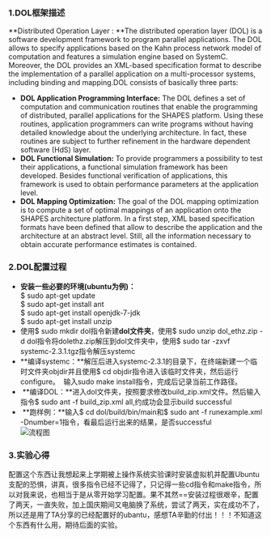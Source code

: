 ### 1.DOL框架描述
**Distributed Operation Layer : **The distributed operation layer (DOL) is a software development framework to program parallel applications. The DOL allows to specify applications based on the Kahn process network model of computation and features a simulation engine based on SystemC. Moreover, the DOL provides an XML-based specification format to describe the implementation of a parallel application on a multi-processor systems, including binding and mapping.DOL consists of basically three parts:
* **DOL Application Programming Interface:** The DOL defines a set of computation and communication routines that enable the programming of distributed, parallel applications for the SHAPES platform. Using these routines, application programmers can write programs without having detailed knowledge about the underlying architecture. In fact, these routines are subject to further refinement in the hardware dependent software (HdS) layer.
* **DOL Functional Simulation:** To provide programmers a possibility to test their applications, a functional simulation framework has been developed. Besides functional verification of applications, this framework is used to obtain performance parameters at the application level.
* **DOL Mapping Optimization:** The goal of the DOL mapping optimization is to compute a set of optimal mappings of an application onto the SHAPES architecture platform. In a first step, XML based specification formats have been defined that allow to describe the application and the architecture at an abstract level. Still, all the information necessary to obtain accurate performance estimates is contained.

### 2.DOL配置过程
* **安装一些必要的环境(ubuntu为例)：**    
$	sudo apt-get update  
$	sudo apt-get install ant  
$ sudo apt-get install openjdk-7-jdk  
$	sudo apt-get install unzip      
* 使用$ sudo mkdir dol指令新建**dol文件夹**，使用$ sudo unzip dol_ethz.zip -d dol指令将dolethz.zip解压到dol文件夹中，使用$	sudo tar 
-zxvf systemc-2.3.1.tgz指令解压systemc    
* **编译systemc：**解压后进入systemc-2.3.1的目录下，在终端新建一个临时文件夹objdir并且使用$ cd objdir指令进入该临时文件夹，然后运行configure。  输入sudo make install指令，完成后记录当前工作路径。  
*  **编译DOL：**进入dol文件夹，按照要求修改build_zip.xml文件。然后输入指令$	sudo ant -f build_zip.xml all,约成功会显示build successful  
*  **跑样例：**输入$ cd dol/build/bin/main和$ sudo ant -f runexample.xml -Dnumber=1指令，看最后运行出来的结果，是否successful      
![流程图](https://ooo.0o0.ooo/2016/10/09/57fa5b6c504c3.png)  


### 3.实验心得  
配置这个东西让我想起来上学期被上操作系统实验课时安装虚拟机并配置Ubuntu支配的恐惧，讲真，很多指令已经不记得了，只记得一些cd指令和make指令，所以对我来说，也相当于是从零开始学习配置。果不其然==安装过程很艰辛，配置了两天，一直失败，加上国庆期间又电脑换了系统，尝试了两天，实在成功不了，所以还是用了TA分享的已经配置好的ubantu，感想TA辛勤的付出！！！不知道这个东西有什么用，期待后面的实验。









